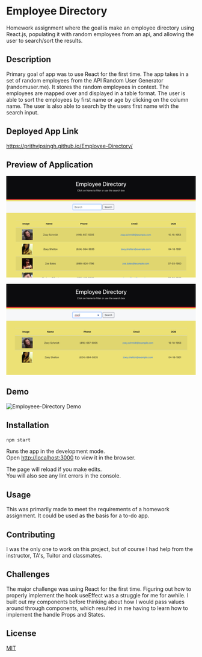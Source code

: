 # Employee Directory

Homework assignment where the goal is make an employee directory using React.js, populating it with random employees from an api, and allowing the user to search/sort the results.

## Description

Primary goal of app was to use React for the first time. The app takes in a set of random employees from the API Random User Generator (randomuser.me). It stores the random employees in context. The employees are mapped over and displayed in a table format. The user is able to sort the employees by first name or age by clicking on the column name. The user is also able to search by the users first name with the search input.

## Deployed App Link

https://prithvipsingh.github.io/Employee-Directory/

## Preview of Application 
![HomePage](/Images/Homepage.png)

 ![Search](/Images/Search.png)

## Demo
 ![Employeee-Directory Demo](/Images/Demo.gif)
 
## Installation
`npm start`

Runs the app in the development mode.<br />
Open [http://localhost:3000](http://localhost:3000) to view it in the browser.

The page will reload if you make edits.<br />
You will also see any lint errors in the console.

## Usage

This was primarily made to meet the requirements of a homework assignment. It could be used as the basis for a to-do app.

## Contributing

I was the only one to work on this project, but of course I had help from the  instructor, TA's, Tuitor and classmates.

## Challenges

The major challenge was using React for the first time. Figuring out how to properly implement the hook useEffect was a struggle for me for awhile. I built out my components before thinking about how I would pass values around through components, which resulted in me having to learn how to implement the handle Props and States.
## License

[MIT](https://choosealicense.com/licenses/mit/)
